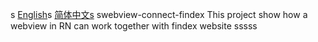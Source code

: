 s [English]()s [简体中文s](s)
swebview-connect-findex
This project show how a webview in RN can work together with findex website
sssss